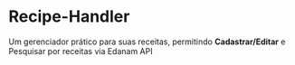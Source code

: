 # Recipe-Handler

Um gerenciador prático para suas receitas, permitindo **Cadastrar/Editar** e Pesquisar por receitas via Edanam API


